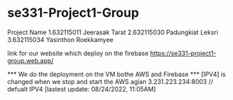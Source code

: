 # se331-Project1-Group

Project Name
1.632115011 Jeerasak Tarat
2.632115030 Padungkiat Leksri
3.632115034 Yasinthon Roekkamyee

link for our website which deploy on the firebase
https://se331-project1-group.web.app/

*** We do the deployment on the VM bothe AWS and Firebase ***
[IPV4] is changed when we stop and start the AWS agian
3.231.223.234:8003 // defualt IPV4 [lastest update: 08/24/2022, 11:05AM]
